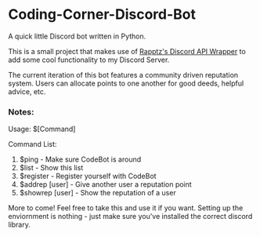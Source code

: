 # Coding-Corner-Discord-Bot
A quick little Discord bot written in Python.

This is a small project that makes use of [Rapptz's Discord API Wrapper](https://github.com/Rapptz/discord.py) to add some cool functionality to my Discord Server.

The current iteration of this bot features a community driven reputation system. Users can allocate points to one another for good deeds, helpful advice, etc.

### Notes:

Usage: $[Command]

Command List:
1. $ping - Make sure CodeBot is around
2. $list - Show this list
3. $register - Register yourself with CodeBot
4. $addrep [user] - Give another user a reputation point
5. $showrep [user] - Show the reputation of a user

More to come!
Feel free to take this and use it if you want.
Setting up the enviornment is nothing - just make sure you've installed the correct discord library.
